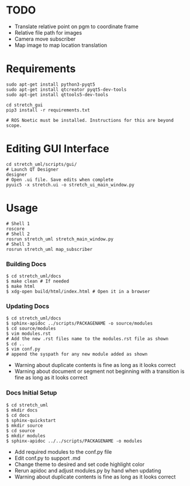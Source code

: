 # TODO
* Translate relative point on pgm to coordinate frame
* Relative file path for images
* Camera move subscriber
* Map image to map location translation

# Requirements
```shell
sudo apt-get install python3-pyqt5
sudo apt-get install qtcreator pyqt5-dev-tools
sudo apt-get install qttools5-dev-tools

cd stretch_gui
pip3 install -r requirements.txt

# ROS Noetic must be installed. Instructions for this are beyond scope.
```

# Editing GUI Interface
```shell
cd stretch_uml/scripts/gui/
# Launch QT Designer
designer
# Open .ui file. Save edits when complete
pyuic5 -x stretch.ui -o stretch_ui_main_window.py
```

# Usage
```shell
# Shell 1
roscore
# Shell 2
rosrun stretch_uml stretch_main_window.py
# Shell 3
rosrun stretch_uml map_subscriber
```

### Building Docs
```shell
$ cd stretch_uml/docs
$ make clean # If needed
$ make html
$ xdg-open build/html/index.html # Open it in a browser
```

### Updating Docs
```shell
$ cd stretch_uml/docs
$ sphinx-apidoc ../scripts/PACKAGENAME -o source/modules
$ cd source/modules
$ vim modules.rst
# Add the new .rst files name to the modules.rst file as shown
$ cd ..
$ vim conf.py
# append the syspath for any new module added as shown
```

* Warning about duplicate contents is fine as long as it looks correct
* Warning about document or segment not beginning with a transition is fine as long as it looks correct

### Docs Initial Setup
```shell
$ cd stretch_uml
$ mkdir docs
$ cd docs
$ sphinx-quickstart
$ mkdir source
$ cd source
$ mkdir modules
$ sphinx-apidoc ../../scripts/PACKAGENAME -o modules
```
* Add required modules to the conf.py file
* Edit conf.py to support .md
* Change theme to desired and set code highlight color
* Rerun apidoc and adjust modules.py by hand when updating
* Warning about duplicate contents is fine as long as it looks correct
